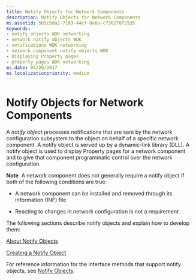 ```yaml
---
title: Notify Objects for Network Components
description: Notify Objects for Network Components
ms.assetid: 5b5c5da2-7163-44cf-8e8a-c736278f2535
keywords:
- notify objects WDK networking
- network notify objects WDK
- notifications WDK networking
- network component notify objects WDK
- displaying Property pages
- property pages WDK networking
ms.date: 04/20/2017
ms.localizationpriority: medium
---
```


# Notify Objects for Network Components





A *notify object* processes notifications that are sent by the network configuration subsystem to the object on behalf of a specific network component. A notify object is served up by a dynamic-link library (DLL). A notify object is used to display Property pages for a network component and to give that component programmatic control over the network configuration.

**Note**  A network component does not generally require a notify object if both of the following conditions are true:

 

-   A network component can be installed and removed through its information (INF) file

-   Reacting to changes in network configuration is not a requirement

The following sections describe notify objects and explain how to develop them:

[About Notify Objects](about-notify-objects.md)

[Creating a Notify Object](creating-a-notify-object.md)

For reference information for the interface methods that support notify objects, see [Notify Objects](https://docs.microsoft.com/previous-versions/windows/hardware/network/ff559161(v=vs.85)).

 

 





